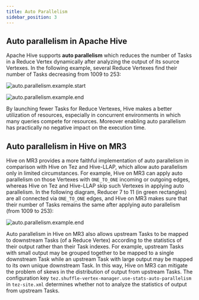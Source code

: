 ```yaml
---
title: Auto Parallelism
sidebar_position: 3
---
```


## Auto parallelism in Apache Hive

Apache Hive supports **auto parallelism** which reduces the number of Tasks in a Reduce Vertex dynamically after analyzing the output of its source Vertexes.
In the following example, several Reduce Vertexes find their number of Tasks decreasing from 1009 to 253:

![auto.parallelism.example.start](/hadoop/auto.parallelism.example.start-fs8.png)

![auto.parallelism.example.end](/hadoop/auto.parallelism.example.end-fs8.png)

By launching fewer Tasks for Reduce Vertexes, Hive makes a better utilization of resources, especially in concurrent environments in which many queries compete for resources.
Moreover enabling auto parallelism has practically no negative impact on the execution time.

## Auto parallelism in Hive on MR3

Hive on MR3 provides a more faithful implementation of auto parallelism in comparison with Hive on Tez and Hive-LLAP, which allow auto parallelism only in limited circumstances.
For example, Hive on MR3 can apply auto parallelism on those Vertexes with `ONE_TO_ONE` incoming or outgoing edges,
whereas Hive on Tez and Hive-LLAP skip such Vertexes in applying auto parallelism.
In the following diagram, Reducer 7 to 11 (in green rectangles) are all connected via `ONE_TO_ONE` edges, and Hive on MR3 makes sure that their number of Tasks remains the same 
after applying auto parallelism (from 1009 to 253):

![auto.parallelism.example.end](/hadoop/auto.parallelism.one-to-one-fs8.png)

Auto parallelism in Hive on MR3 also allows upstream Tasks to be mapped to downstream Tasks (of a Reduce Vertex)
according to the statistics of their output rather than their Task indexes. 
For example, 
upstream Tasks with small output may be grouped together to be mapped to a single downstream Task 
while an upstream Task with large output may be mapped to its own unique downstream Task.
In this way, Hive on MR3 can mitigate the problem of skews in the distribution of output from upstream Tasks.
The configuration key `tez.shuffle-vertex-manager.use-stats-auto-parallelism` in `tez-site.xml`
determines whether not to analyze the statistics of output from upstream Tasks.
